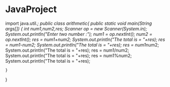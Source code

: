 # JavaProject
import java.util.*;
public class arithmetic{
    public static void main(String args[]) {
        int num1,num2,res;
        Scanner op = new Scanner(System.in);
        System.out.println("Enter two number :");
        num1 = op.nextInt();
        num2 = op.nextInt();
        res = num1+num2;
        System.out.println("The total is = "+res);
        res = num1-num2;
        System.out.println("The total is = "+res);
        res = num1*num2;
        System.out.println("The total is = "+res);
        res = num1/num2;
        System.out.println("The total is = "+res);
        res = num1%num2;
        System.out.println("The total is = "+res);
        
        
    }
}
